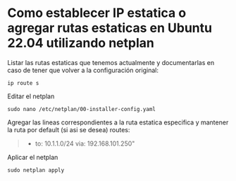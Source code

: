 # Como establecer IP estatica o agregar rutas estaticas en Ubuntu 22.04 utilizando netplan

Listar las rutas estaticas que tenemos actualmente y documentarlas en caso de tener que volver a la configuración original:
```
ip route s
```

Editar el netplan

```
sudo nano /etc/netplan/00-installer-config.yaml
```

Agregar las lineas correspondientes a la ruta estatica especifica y mantener la ruta por default (si asi se desea)
routes:
>- to: 10.1.1.0/24
>via: 192.168.101.250"

Aplicar el netplan

```
sudo netplan apply
```